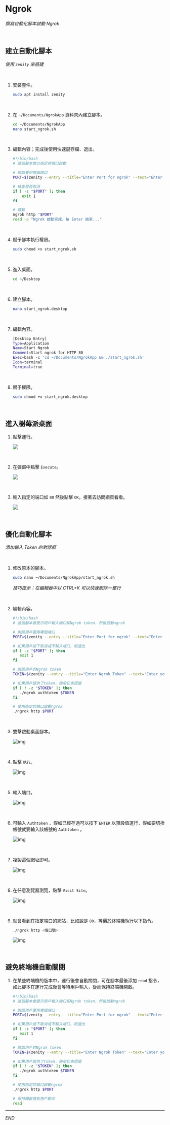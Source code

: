 # Ngrok

_撰寫自動化腳本啟動 Ngrok_

<br>

## 建立自動化腳本

_使用 `zenity` 來搭建_

<br>

1. 安裝套件。

   ```bash
   sudo apt install zenity
   ```

<br>

2. 在 `~/Documents/NgrokApp` 資料夾內建立腳本。

   ```bash
   cd ~/Documents/NgrokApp
   nano start_ngrok.sh
   ```

<br>

3. 編輯內容；完成後使用快速鍵存檔、退出。

   ```bash
   #!/bin/bash
   # 這個腳本會以指定的端口啟動

   # 詢問要用哪個端口
   PORT=$(zenity --entry --title="Enter Port for ngrok" --text="Enter the port you want to use:")

   # 檢查是否取消
   if [ -z "$PORT" ]; then
       exit 1
   fi

   # 啟動
   ngrok http "$PORT"
   read -p "Ngrok 啟動完成，按 Enter 結束..."
   ```

<br>

4. 賦予腳本執行權限。

   ```bash
   sudo chmod +x start_ngrok.sh
   ```

<br>

5. 進入桌面。

   ```bash
   cd ~/Desktop
   ```

<br>

6. 建立腳本。

   ```bash
   nano start_ngrok.desktop
   ```

<br>

7. 編輯內容。

   ```bash
   [Desktop Entry]
   Type=Application
   Name=Start Ngrok
   Comment=Start ngrok for HTTP 80
   Exec=bash -c 'cd ~/Documents/NgrokApp && ./start_ngrok.sh'
   Icon=terminal
   Terminal=true
   ```

<br>

8. 賦予權限。

   ```bash
   sudo chmod +x start_ngrok.desktop
   ```

<br>

## 進入樹莓派桌面

1. 點擊運行。

   ![](images/img_98.png)

<br>

2. 在彈窗中點擊 `Execute`。

   ![](images/img_99.png)

<br>

3. 輸入指定的端口如 `80` 然後點擊 `OK`，接著去訪問網頁看看。

   ![](images/img_100.png)

<br>

## 優化自動化腳本

_添加輸入 Token 的對話框_

<br>

1. 修改原本的腳本。

   ```bash
   sudo nano ~/Documents/NgrokApp/start_ngrok.sh
   ```
   _技巧提示：在編輯器中以 CTRL+K 可以快速刪除一整行_

<br>

2. 編輯內容。

   ```bash
   #!/bin/bash
   # 這個腳本會提示用戶輸入端口和Ngrok token，然後啟動ngrok

   # 詢問用戶要用哪個端口
   PORT=$(zenity --entry --title="Enter Port for ngrok" --text="Enter the port you want to use (Current Port):")

   # 如果用戶按下取消或不輸入端口，則退出
   if [ -z "$PORT" ]; then
      exit 1
   fi

   # 詢問用戶的Ngrok token
   TOKEN=$(zenity --entry --title="Enter Ngrok Token" --text="Enter your ngrok token (if you want to authenticate):")

   # 如果用戶提供了token，使用它來認證
   if [ ! -z "$TOKEN" ]; then
      ./ngrok authtoken $TOKEN
   fi

   # 使用指定的端口啟動ngrok
   ./ngrok http $PORT
   ```

<br>

3. 雙擊啟動桌面腳本。

   ![img](images/img_35.png)

<br>

4. 點擊 `執行`。

   ![img](images/img_36.png)

<br>

5. 輸入端口。

   ![img](images/img_37.png)

<br>

6. 可輸入 `Authtoken` ，假如已經存過可以按下 `ENTER` 以預設值運行，假如要切換帳號就要輸入該帳號的 `Authtoken` 。

   ![img](images/img_38.png)

<br>

7. 複製這個網址即可。

   ![img](images/img_39.png)

<br>

8. 在任意瀏覽器瀏覽，點擊 `Visit Site`。

   ![img](images/img_40.png)

<br>

9. 就會看到在指定端口的網站，比如說是 `80`，等價於終端機執行以下指令。
   
   ```bash
   ./ngrok http <端口號>
   ```

   ![img](images/img_42.png)

<br>

## 避免終端機自動關閉

1. 在某些終端機的版本中，運行後會自動關閉，可在腳本最後添加 `read` 指令，如此腳本在運行完成後會等待用戶輸入，從而保持終端機開啟。

   ```bash
   #!/bin/bash
   # 這個腳本會提示用戶輸入端口和Ngrok token，然後啟動ngrok

   # 詢問用戶要用哪個端口
   PORT=$(zenity --entry --title="Enter Port for ngrok" --text="Enter the port you want to use (Current Port):")

   # 如果用戶按下取消或不輸入端口，則退出
   if [ -z "$PORT" ]; then
      exit 1
   fi

   # 詢問用戶的Ngrok token
   TOKEN=$(zenity --entry --title="Enter Ngrok Token" --text="Enter your ngrok token (if you want to authenticate):")

   # 如果用戶提供了token，使用它來認證
   if [ ! -z "$TOKEN" ]; then
      ./ngrok authtoken $TOKEN
   fi

   # 使用指定的端口啟動ngrok
   ./ngrok http $PORT

   # 保持開啟直到用戶動作
   read
   ```

___

_END_
